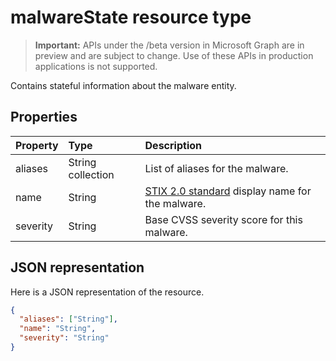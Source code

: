# malwareState resource type

 > **Important:** APIs under the /beta version in Microsoft Graph are in preview and are subject to change. Use of these APIs in production applications is not supported.

Contains stateful information about the malware entity.

## Properties

| Property   | Type|Description|
|:---------------|:--------|:----------|
|aliases|String collection|List of aliases for the malware.|
|name|String|[STIX 2.0 standard](https://oasis-open.github.io/cti-documentation/stix/intro) display name for the malware.|
|severity|String|Base CVSS severity score for this malware.|

## JSON representation

Here is a JSON representation of the resource.

<!-- {
  "blockType": "resource",
  "optionalProperties": [

  ],
  "@odata.type": "microsoft.graph.malwareState"
}-->

```json
{
  "aliases": ["String"],
  "name": "String",
  "severity": "String"
}

```

<!-- uuid: 8fcb5dbc-d5aa-4681-8e31-b001d5168d79
2015-10-25 14:57:30 UTC -->
<!-- {
  "type": "#page.annotation",
  "description": "malwareState resource",
  "keywords": "",
  "section": "documentation",
  "tocPath": ""
}-->